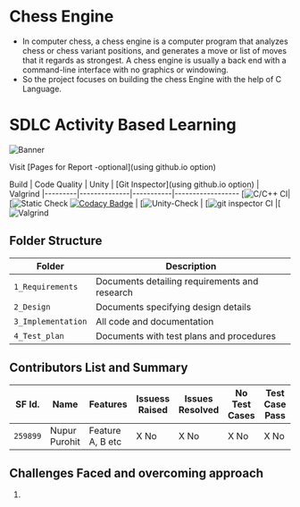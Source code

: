 # Chess Engine

* In computer chess, a chess engine is a computer program that analyzes chess or chess variant positions, and generates a move or list of moves that it regards as strongest. A chess engine is usually a back end with a command-line interface with no graphics or windowing.
* So the project focuses on building the chess Engine with the help of C Language.



# SDLC Activity Based Learning
![Banner]()

Visit [Pages for Report -optional](using github.io option)

Build | Code Quality | Unity | [Git Inspector](using github.io option) | Valgrind
|---------|--------------|-----------|------------------
[![C/C++ CI]()|[![Static Check]() [![Codacy Badge](https://app.codacy.com/project/badge/Grade/8a3ac388f05342c88c2e8bde4a2931fe)](https://www.codacy.com/gh/nuPURohit/LTTS_MiniProject_StepIn/dashboard?utm_source=github.com&amp;utm_medium=referral&amp;utm_content=nuPURohit/LTTS_MiniProject_StepIn&amp;utm_campaign=Badge_Grade) | [![Unity-Check]() | [![git inspector CI]() |[![Valgrind]()


## Folder Structure
Folder             | Description
-------------------| -----------------------------------------
`1_Requirements`   | Documents detailing requirements and research
`2_Design`         | Documents specifying design details
`3_Implementation` | All code and documentation
`4_Test_plan`      | Documents with test plans and procedures

## Contributors List and Summary

SF Id. |  Name   |    Features    | Issuess Raised |Issues Resolved|No Test Cases|Test Case Pass
-------|---------|----------------|----------------|---------------|-------------|--------------
`259899` | Nupur Purohit  | Feature A, B etc    | X No     | X No   |X No   |X No     
   

## Challenges Faced and overcoming approach

1. 


